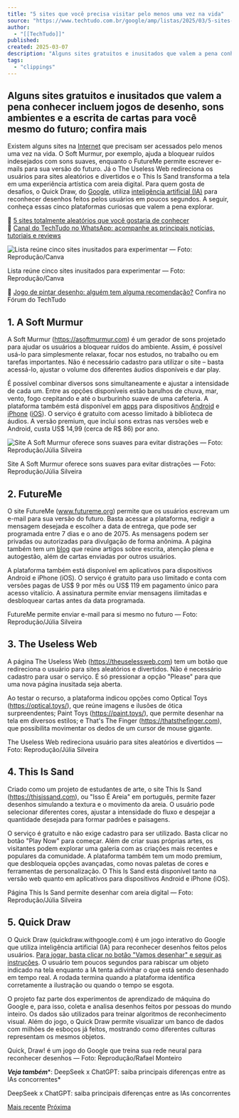 ```yaml
---
title: "5 sites que você precisa visitar pelo menos uma vez na vida"
source: "https://www.techtudo.com.br/google/amp/listas/2025/03/5-sites-que-voce-precisa-visitar-pelo-menos-uma-vez-na-vida-edsoftwares.ghtml"
author:
  - "[[TechTudo]]"
published:
created: 2025-03-07
description: "Alguns sites gratuitos e inusitados que valem a pena conhecer incluem jogos de desenho, sons ambientes e a escrita de cartas para você mesmo do futuro; confira mais"
tags:
  - "clippings"
---
```

## Alguns sites gratuitos e inusitados que valem a pena conhecer incluem jogos de desenho, sons ambientes e a escrita de cartas para você mesmo do futuro; confira mais

Existem alguns sites na [Internet](https://www.techtudo.com.br/softwares/apps/internet/) que precisam ser acessados pelo menos uma vez na vida. O Soft Murmur, por exemplo, ajuda a bloquear ruídos indesejados com sons suaves, enquanto o FutureMe permite escrever e-mails para sua versão do futuro. Já o The Useless Web redireciona os usuários para sites aleatórios e divertidos e o This Is Sand transforma a tela em uma experiência artística com areia digital. Para quem gosta de desafios, o Quick Draw, do [Google](https://www.techtudo.com.br/tudo-sobre/google/), utiliza [inteligência artificial (IA)](https://www.techtudo.com.br/softwares/apps/inteligencia-artificial/) para reconhecer desenhos feitos pelos usuários em poucos segundos. A seguir, conheça essas cinco plataformas curiosas que valem a pena explorar.

🔎 [5 sites totalmente aleatórios que você gostaria de conhecer](https://www.techtudo.com.br/listas/2025/03/5-sites-totalmente-aleatorios-que-voce-gostaria-de-conhecer-edsoftwares.ghtml)  
🔔 [Canal do TechTudo no WhatsApp: acompanhe as principais notícias, tutoriais e reviews](https://www.whatsapp.com/channel/0029Va7poi18F2p8gCnCch0R)

![Lista reúne cinco sites inusitados para experimentar — Foto: Reprodução/Canva](https://s2-techtudo.glbimg.com/qknHm-BNuBVfdQ50N9C-TsVdgh4=/0x0:1260x700/600x0/smart/filters:gifv():strip_icc()/i.s3.glbimg.com/v1/AUTH_08fbf48bc0524877943fe86e43087e7a/internal_photos/bs/2025/y/m/rlX6UMQqaN4uo3jOvYhg/em-seguida-clique-no-botao-copiar-ou-toque-no-codigo-do-cupom-desejado-para-copia-lo-6-.png)

Lista reúne cinco sites inusitados para experimentar — Foto: Reprodução/Canva

📝 [Jogo de pintar desenho: alguém tem alguma recomendação?](https://forum.techtudo.globo.com/perguntas/325794/jogo-de-pintar-desenho-alguem-tem-alguma-recomendacao) Confira no Fórum do TechTudo

## 1\. A Soft Murmur

A Soft Murmur (https://asoftmurmur.com) é um gerador de sons projetado para ajudar os usuários a bloquear ruídos do ambiente. Assim, é possível usá-lo para simplesmente relaxar, focar nos estudos, no trabalho ou em tarefas importantes. Não é necessário cadastro para utilizar o site – basta acessá-lo, ajustar o volume dos diferentes áudios disponíveis e dar play.

É possível combinar diversos sons simultaneamente e ajustar a intensidade de cada um. Entre as opções disponíveis estão barulhos de chuva, mar, vento, fogo crepitando e até o burburinho suave de uma cafeteria. A plataforma também está disponível em [apps](https://www.techtudo.com.br/softwares/apps/) para dispositivos [Android](https://www.techtudo.com.br/tudo-sobre/android/) e [iPhone](https://www.techtudo.com.br/tudo-sobre/iphone/) ([iOS](https://www.techtudo.com.br/tudo-sobre/ios/)). O serviço é gratuito com acesso limitado à biblioteca de áudios. A versão premium, que inclui sons extras nas versões web e Android, custa US$ 14,99 (cerca de R$ 86) por ano.

![Site A Soft Murmur oferece sons suaves para evitar distrações — Foto: Reprodução/Júlia Silveira](https://s2-techtudo.glbimg.com/59Vx_cU9E_kdg5B84YA4_cURjjk=/0x0:1260x700/600x0/smart/filters:gifv():strip_icc()/i.s3.glbimg.com/v1/AUTH_08fbf48bc0524877943fe86e43087e7a/internal_photos/bs/2025/8/J/cshrUGQIuvDBcEd4YQZA/em-seguida-clique-no-botao-copiar-ou-toque-no-codigo-do-cupom-desejado-para-copia-lo-.png)

Site A Soft Murmur oferece sons suaves para evitar distrações — Foto: Reprodução/Júlia Silveira

## 2\. FutureMe

O site FutureMe (www.futureme.org) permite que os usuários escrevam um e-mail para sua versão do futuro. Basta acessar a plataforma, redigir a mensagem desejada e escolher a data de entrega, que pode ser programada entre 7 dias e o ano de 2075. As mensagens podem ser privadas ou autorizadas para divulgação de forma anônima. A página também tem um [blog](https://www.futureme.org/blog) que reúne artigos sobre escrita, atenção plena e autogestão, além de cartas enviadas por outros usuários.

A plataforma também está disponível em aplicativos para dispositivos Android e iPhone (iOS). O serviço é gratuito para uso limitado e conta com versões pagas de US$ 9 por mês ou US$ 119 em pagamento único para acesso vitalício. A assinatura permite enviar mensagens ilimitadas e desbloquear cartas antes da data programada.

FutureMe permite enviar e-mail para si mesmo no futuro — Foto: Reprodução/Júlia Silveira

## 3\. The Useless Web

A página The Useless Web (https://theuselessweb.com) tem um botão que redireciona o usuário para sites aleatórios e divertidos. Não é necessário cadastro para usar o serviço. É só pressionar a opção "Please" para que uma nova página inusitada seja aberta.

Ao testar o recurso, a plataforma indicou opções como Optical Toys (https://optical.toys/), que reúne imagens e ilusões de ótica surpreendentes; Paint Toys (https://paint.toys/), que permite desenhar na tela em diversos estilos; e That's The Finger (https://thatsthefinger.com), que possibilita movimentar os dedos de um cursor de mouse gigante.

The Useless Web redireciona usuário para sites aleatórios e divertidos — Foto: Reprodução/Júlia Silveira

## 4\. This Is Sand

Criado como um projeto de estudantes de arte, o site This Is Sand (https://thisissand.com), ou "Isso É Areia" em português, permite fazer desenhos simulando a textura e o movimento da areia. O usuário pode selecionar diferentes cores, ajustar a intensidade do fluxo e despejar a quantidade desejada para formar padrões e paisagens.

O serviço é gratuito e não exige cadastro para ser utilizado. Basta clicar no botão "Play Now" para começar. Além de criar suas próprias artes, os visitantes podem explorar uma galeria com as criações mais recentes e populares da comunidade. A plataforma também tem um modo premium, que desbloqueia opções avançadas, como novas paletas de cores e ferramentas de personalização. O This Is Sand está disponível tanto na versão web quanto em aplicativos para dispositivos Android e iPhone (iOS).

Página This Is Sand permite desenhar com areia digital — Foto: Reprodução/Júlia Silveira

## 5\. Quick Draw

O Quick Draw (quickdraw.withgoogle.com) é um jogo interativo do Google que utiliza inteligência artificial (IA) para reconhecer desenhos feitos pelos usuários. [Para jogar, basta clicar no botão "Vamos desenhar" e seguir as instruções](https://www.techtudo.com.br/dicas-e-tutoriais/2023/05/quick-draw-jogo-do-google-adivinha-seus-desenhos-veja-como-usar.ghtml). O usuário tem poucos segundos para rabiscar um objeto indicado na tela enquanto a IA tenta adivinhar o que está sendo desenhado em tempo real. A rodada termina quando a plataforma identifica corretamente a ilustração ou quando o tempo se esgota.

O projeto faz parte dos experimentos de aprendizado de máquina do Google e, para isso, coleta e analisa desenhos feitos por pessoas do mundo inteiro. Os dados são utilizados para treinar algoritmos de reconhecimento visual. Além do jogo, o Quick Draw permite visualizar um banco de dados com milhões de esboços já feitos, mostrando como diferentes culturas representam os mesmos objetos.

Quick, Draw! é um jogo do Google que treina sua rede neural para reconhecer desenhos — Foto: Reprodução/Rafael Monteiro

***Veja também****: DeepSeek x ChatGPT: saiba principais diferenças entre as IAs concorrentes*

    

DeepSeek x ChatGPT: saiba principais diferenças entre as IAs concorrentes

[Mais recente](https://www.techtudo.com.br/noticias/2025/03/o-que-vem-no-kit-starlink-veja-itens-inclusos-e-preco-edmobile.ghtml) [Próxima](https://www.techtudo.com.br/google/amp/listas/2025/03/#)